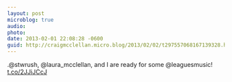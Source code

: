 ```yaml
---
layout: post
microblog: true
audio: 
photo: 
date: 2013-02-01 22:08:28 -0600
guid: http://craigmcclellan.micro.blog/2013/02/02/t297557068167139328.html
---
```

.@stwrush, @laura_mcclellan, and I are ready for some @leaguesmusic! [t.co/2JJiJCcJ](http://t.co/2JJiJCcJ)
